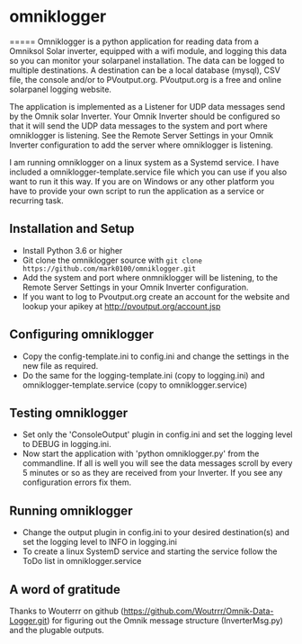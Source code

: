 # omniklogger
=====
Omniklogger is a python application for reading data from a Omniksol Solar
inverter, equipped with a wifi module, and logging this data so you can monitor 
your solarpanel installation.
The data can be logged to multiple destinations. A destination can be a
local database (mysql), CSV file, the console and/or to PVoutput.org.
PVoutput.org is a free and online solarpanel logging website.

The application is implemented as a Listener for UDP data messages send by the
Omnik solar Inverter. Your Omnik Inverter should be configured so that it will
send the UDP data messages to the system and port where omniklogger is listening.
See the Remote Server Settings in your Omnik Inverter configuration to add the
server where omniklogger is listening.

I am running omniklogger on a linux system as a Systemd service. I have included
a omniklogger-template.service file which you can use if you also want to run it
this way.
If you are on Windows or any other platform you have to provide your own script to
run the application as a service or recurring task.
   
## Installation and Setup
* Install Python 3.6 or higher
* Git clone the omniklogger source with
  `git clone https://github.com/mark0100/omniklogger.git`
* Add the system and port where onmniklogger will be listening, to the Remote Server
  Settings in your Omnik Inverter configuration.
* If you want to log to Pvoutput.org create an account for the website and lookup
  your apikey at http://pvoutput.org/account.jsp

## Configuring omniklogger
* Copy the config-template.ini to config.ini and change the settings in the new
  file as required.
* Do the same for the logging-template.ini (copy to logging.ini) and
  omniklogger-template.service (copy to omniklogger.service)
  
## Testing omniklogger
* Set only the 'ConsoleOutput' plugin in config.ini and set the logging level
  to DEBUG in logging.ini. 
* Now start the application with 'python omniklogger.py' from the commandline.
  If all is well you  will see the data messages scroll by every 5 minutes or so as
  they are received from your Inverter.
  If you see any configuration errors fix them.

## Running omniklogger
* Change the output plugin in config.ini to your desired destination(s) and set the
  logging level to INFO in logging.ini
* To create a linux SystemD service and starting the service follow the ToDo list in
  omniklogger.service
  
## A word of gratitude
Thanks to Wouterrr on github (https://github.com/Woutrrr/Omnik-Data-Logger.git) for
figuring out the Omnik message structure (InverterMsg.py) and the plugable outputs.
 

